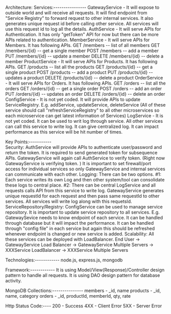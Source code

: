 Architecture:
Services:----------------
GatewayService 
	- It will expose to outside world and will receive all requests. It will find endpoint from "Service Registry" to forward request to other internal services. It also generates unique request id before calling other service. All services will use this request id to log all the details.
AuthService 
	- It will serve APIs for Authentication. It has only "getToken" API for now but there can be more APIs related to authentication. 
MemberService 
	- It will serve APIs for Members. It has following APIs.
		GET /members -- list of all members
		GET /members/{id} -- get a single member
		POST /members -- add a member
		PUT /members/{id} -- update a member
		DELETE /members/{id} -- delete a member
ProductService 
	- It will serve APIs for Products. It has following APIs.
		GET /products -- list all the products
		GET /products/{id} -- get a single product
		POST /products -- add a product
		PUT /products/{id} -- updates a product
		DELETE /products/{id} -- delete a product
OrderService 
	- It will serve APIs for Orders. It has following APIs.
		GET /orders -- list all the orders
		GET /orders/{id} -- get a single order
		POST /orders -- add an order
		PUT /orders/{id} -- updates an order
		DELETE /orders/{id} -- delete an order
ConfigService 
	- It is not yet coded. It will provide APIs to update ServiceRegistry. 
	  E.g. 
	     addService, updateService, deleteService (All of these service should call "refreshServiceRegistry" to all other microservices so each microservice can get latest information of Services)
LogService
    - It is not yet coded. It can be used to writ log through service. All other services can call this service to write log. It can give centralized log. It can impact performance as this service will be hit number of times. 

	
Key Points:-----------	
Security: 
	AuthService will provide APIs to authenticate user/password and return the token. It is required to send generated token for subsequence APIs. GatewayService will again call AuthService to verify token. (Right now GatewayService is verifying token. )
	It is important to set firewall/port access for individual services so only GatewayService and internal services can communicate with each other.
Logging: 
	There can be two options. 
		#1: Each service writes its own Log and then other system/tool can consolidate these logs to central place. 
		#2: There can be central LogService and all requests calls API from this service to write log. 
	GatewayService generates unique requestId for each request and then pass same requestId to other services. All services will write log along with this requetsId.
ServiceRepository/Registry: 
	ConfigService can be used to manage service repository. It is important to update service repository to all services. E.g. GatewaySevice needs to know endpoint of each service. It can be handled through database but it will impact the performance. It can be handled through "config file" in each service but again this should be refreshed whenever endpoint is changed or new service is added. 
Scalability:
	All these services can be deployed with LoadBalancer. 
	    End User -> GatewayService Load Balancer -> GatewayService Multiple Servers -> XXXService LoadBalancer -> XXXService Multiple Servers

Technologies:------------
node.js, express.js, mongodb 

Framework:------------
It is using Model/View(Response)/Controller design pattern to handle all requests. 
It is using DAO design pattern for database activity.

MongoDB Collections:---------------
members - _id, name
products - _id, name, category
orders - _id, productId, memberId, qty, rate

Http Status Code:----
200 - Success
4XX - Client Error
5XX - Server Error




